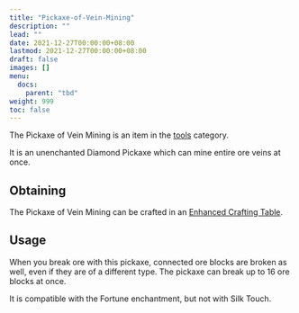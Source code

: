 ```yaml
---
title: "Pickaxe-of-Vein-Mining"
description: ""
lead: ""
date: 2021-12-27T00:00:00+08:00
lastmod: 2021-12-27T00:00:00+08:00
draft: false
images: []
menu: 
  docs:
    parent: "tbd"
weight: 999
toc: false
---
```


The Pickaxe of Vein Mining is an item in the [tools](https://github.com/Slimefun/Slimefun4/wiki/Tools) category.

It is an unenchanted Diamond Pickaxe which can mine entire ore veins at once.

## Obtaining

The Pickaxe of Vein Mining can be crafted in an [Enhanced Crafting Table](https://github.com/Slimefun/Slimefun4/wiki/Enhanced-Crafting-Table).

## Usage

When you break ore with this pickaxe, connected ore blocks are broken as well, even if they are of a different type. The pickaxe can break up to 16 ore blocks at once.

It is compatible with the Fortune enchantment, but not with Silk Touch.
